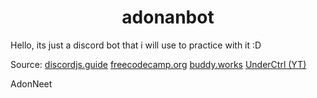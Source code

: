 <h1 align= "center">
  <b>
    adonanbot
  </b>
</h1>

Hello, its just a discord bot that i will use to practice with it :D

Source: 
[discordjs.guide](https://discordjs.guide/#before-you-begin)
[freecodecamp.org](https://www.freecodecamp.org/news/create-a-discord-bot-with-javascript-nodejs/)
[buddy.works](https://buddy.works/tutorials/how-to-build-a-discord-bot-in-node-js-for-beginners)
[UnderCtrl (YT)](https://youtube.com/playlist?list=PLpmb-7WxPhe0ZVpH9pxT5MtC4heqej8Es)


AdonNeet